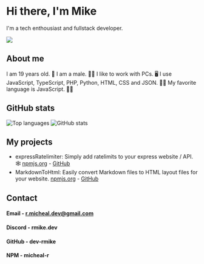 # Hi there, I'm Mike
I'm a tech enthousiast and fullstack developer.

![](https://komarev.com/ghpvc/?username=micheal-r&color=blue)

## About me
I am 19 years old. 👨
I am a male. 🧔‍♂️
I like to work with PCs. 🖥️
I use JavaScript, TypeScript, PHP, Python, HTML, CSS and JSON. 👨‍💻
My favorite language is JavaScript. 👨‍💻

## GitHub stats
![Top languages](https://github-readme-stats.vercel.app/api/top-langs/?username=dev-rmike&custom_title=&layout=compact&bg_color=0D1116&text_color=ffffff&hide_border=true&langs_count=8)
![GitHub stats](https://github-readme-stats.vercel.app/api?username=dev-rmike&theme=transparent&bg_color=0D1116&show_icons=true&text_color=ffffff&hide_border=true&hide_title=true&line_height=20&text_bold=false&card_width=100)

## My projects
- expressRatelimiter: Simply add ratelimits to your express website / API. 🕸️
    [npmjs.org](https://www.npmjs.com/package/express-better-ratelimit) - [GitHub](https://github.com/dev-rmike/expressRatelimiter)
- MarkdownToHtml: Easily convert Markdown files to HTML layout files for your website.
    [npmjs.org](https://www.npmjs.com/package/easy-markdown-to-html) - [GitHub](https://github.com/dev-rmike/MarkdownToHtml)

## Contact
#### Email - r.micheal.dev@gmail.com
#### Discord - rmike.dev
#### GitHub - dev-rmike
#### NPM - micheal-r
